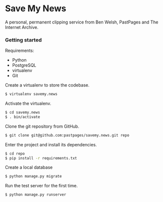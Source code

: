 # Save My News

A personal, permanent clipping service from Ben Welsh, PastPages and The Internet Archive.


### Getting started

Requirements:

* Python
* PostgreSQL
* virtualenv
* Git

Create a virtualenv to store the codebase.

```bash
$ virtualenv savemy.news
```

Activate the virtualenv.

```bash
$ cd savemy.news
$ . bin/activate
```

Clone the git repository from GitHub.

```bash
$ git clone git@github.com:pastpages/savemy.news.git repo
```

Enter the project and install its dependencies.

```bash
$ cd repo
$ pip install -r requirements.txt
```

Create a local database

```bash
$ python manage.py migrate
```

Run the test server for the first time.

```bash
$ python manage.py runserver
```
